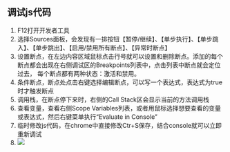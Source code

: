 ## 调试js代码
1. F12打开开发者工具
2. 选择Sources面板，会发现有一排按钮【暂停/继续】、【单步执行】、【单步跳入】、【单步跳出】、【启用/禁用所有断点】、【异常时断点】
3. 设置断点，在左边内容区域鼠标点击行号就可以设置和删除断点。添加的每个断点都会出现在右侧调试区的Breakpoints列表中，点击列表中断点就会定位过去，
每个断点都有两种状态：激活和禁用。
4. 条件断点，断点处点击右键选择编辑断点，可以写一个表达式，表达式为true时才触发断点
5. 调用栈，在断点停下来时，右侧的Call Stack区会显示当前的方法调用栈
6. 查看变量，查看右侧Scope Variables列表，或者用鼠标选择想要查看的变量或表达式，然后右键菜单执行“Evaluate in Console”
7. 临时修改js代码，在chrome中直接修改Ctr+S保存，结合console就可以立即重新调试
8. ![](http://img0.ph.126.net/Lc7mnvcr4FwE0HeC4laSbA==/6597601930285221144.png)

